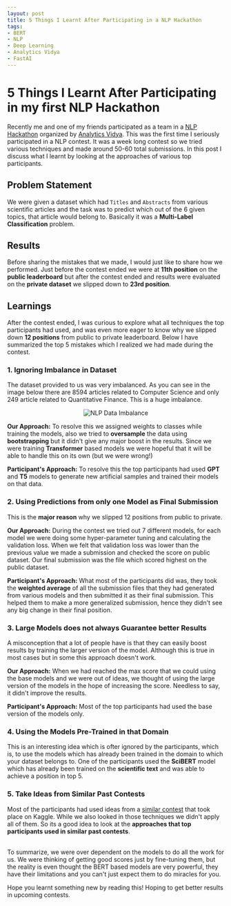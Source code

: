 ```yaml
---
layout: post
title: 5 Things I Learnt After Participating in a NLP Hackathon
tags:
- BERT
- NLP
- Deep Learning
- Analytics Vidya
- FastAI
---
```


# 5 Things I Learnt After Participating in my first NLP Hackathon

Recently me and one of my friends participated as a team in a [NLP Hackathon](https://datahack.analyticsvidhya.com/contest/janatahack-independence-day-2020-ml-hackathon/) organized by [Analytics Vidya](https://datahack.analyticsvidhya.com/). This was the first time I seriously participated in a NLP contest. It was a week long contest so we tried various techniques and made around 50-60 total submissions. In this post I discuss what I learnt by looking at the approaches of various top participants.

## Problem Statement

We were given a dataset which had `Titles` and `Abstracts` from various scientific articles and the task was to predict which out of the 6 given topics, that article would belong to. Basically it was a **Multi-Label Classification** problem.

## Results

Before sharing the mistakes that we made, I would just like to share how we performed. Just before the contest ended we were at **11th position** on the **public leaderboard** but after the contest ended and results were evaluated on the **private dataset** we slipped down to **23rd position**.

## Learnings

After the contest ended, I was curious to explore what all techniques the top participants had used, and was even more eager to know why we slipped down **12 positions** from public to private leaderboard. Below I have summarized the top 5 mistakes which I realized we had made during the contest.

### 1. Ignoring Imbalance in Dataset

The dataset provided to us was very imbalanced. As you can see in the image below there are 8594 articles related to Computer Science and only 249 article related to Quantitative Finance. This is a huge imbalance.

<center><img class="img-responsive" src="{{site.baseurl}}static/blog_images/data_imbalance.png" alt="NLP Data Imbalance"></center>

**Our Approach:** To resolve this we assigned weights to classes while training the models, also we tried to **oversample** the data using **bootstrapping** but it didn't give any major boost in the results. Since we were training **Transformer** based models we were hopeful that it will be able to handle this on its own (but we were wrong!)

**Participant's Approach:** To resolve this the top participants had used **GPT** and **T5** models to generate new artificial samples and trained their models on that data.

### 2. Using Predictions from only one Model as Final Submission

This is the **major reason** why we slipped 12 positions from public to private.

**Our Approach:** During the contest we tried out 7 different models, for each model we were doing some hyper-parameter tuning and calculating the validation loss. When we felt that validation loss was lower than the previous value we made a submission and checked the score on public dataset. Our final submission was the file which scored highest on the public dataset.

**Participant's Approach:** What most of the participants did was, they took the **weighted average** of all the submission files that they had generated from various models and then submitted it as their final submission. This helped them to make a more generalized submission, hence they didn't see any big change in their final position.

### 3. Large Models does not always Guarantee better Results

A misconception that a lot of people have is that they can easily boost results by training the larger version of the model. Although this is true in most cases but in some this approach doesn't work.

**Our Approach:** When we had reached the max score that we could using the base models and we were out of ideas, we thought of using the large version of the models in the hope of increasing the score. Needless to say, it didn't improve the results.

**Participant's Approach:** Most of the top participants had used the base version of the models only.

### 4. Using the Models Pre-Trained in that Domain

This is an interesting idea which is ofter ignored by the participants, which is, to use the models which has already been trained in the domain to which your dataset belongs to. One of the participants used the **SciBERT** model which has already been trained on the **scientific text** and was able to achieve a position in top 5.

### 5. Take Ideas from Similar Past Contests

Most of the participants had used ideas from a [similar contest](https://www.kaggle.com/c/jigsaw-multilingual-toxic-comment-classification) that took place on Kaggle. While we also looked in those techniques we didn't apply all of them. So its a good idea to look at the **approaches that top participants used in similar past contests**.

<br>
To summarize, we were over dependent on the models to do all the work for us. We were thinking of getting good scores just by fine-tuning them, but the reality is even thought the BERT based models are very powerful, they have their limitations and you can't just expect them to do miracles for you.

Hope you learnt something new by reading this! Hoping to get better results in upcoming contests.

